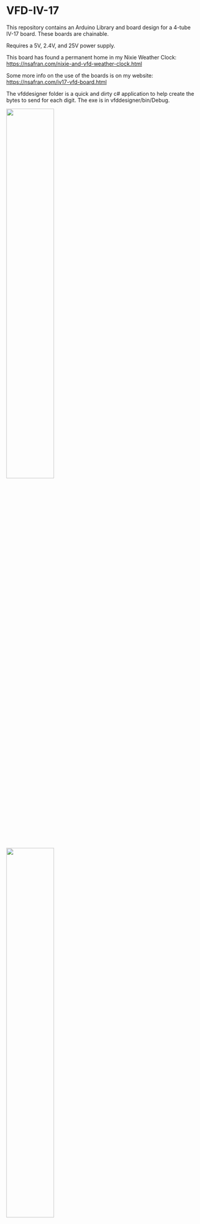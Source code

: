 # VFD-IV-17
This repository contains an Arduino Library and board design for a 4-tube IV-17 board. These boards are chainable.

Requires a 5V, 2.4V, and 25V power supply.

This board has found a permanent home in my Nixie Weather Clock: https://nsafran.com/nixie-and-vfd-weather-clock.html

Some more info on the use of the boards is on my website: https://nsafran.com/iv17-vfd-board.html

The vfddesigner folder is a quick and dirty c# application to help create the bytes to send for each digit. The exe is in vfddesigner/bin/Debug.

<img src="https://github.com/nsafran1217/VFD-IV-17/assets/54966414/b258a619-665c-45e2-bec5-90ce54a5a08a" width="50%">

<img src="https://github.com/nsafran1217/VFD-IV-17/assets/54966414/1e4e25c2-a7f9-4df4-af28-0cfa16f0808f" width="50%">
